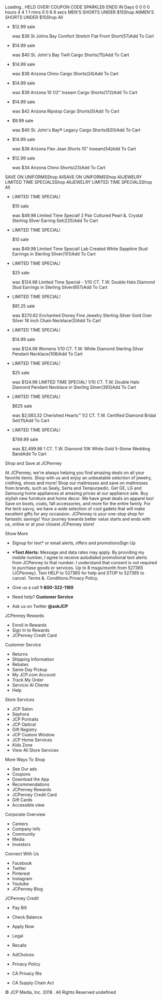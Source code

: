 Loading.. HELD OVER! COUPON CODE SPARKLE6 ENDS IN Days 0 0 0 0 hours 4 4 1 1 mins 0 0 6 6 secs MEN'S SHORTS UNDER $15Shop AllMEN'S SHORTS UNDER $15Shop All

*   $12.99 sale
    
    was $36 St Johns Bay Comfort Stretch Flat Front Short(57)Add To Cart
*   $14.99 sale
    
    was $40 St. John's Bay Twill Cargo Shorts(75)Add To Cart
*   $14.99 sale
    
    was $38 Arizona Chino Cargo Shorts(24)Add To Cart
*   $14.99 sale
    
    was $38 Arizona 10 1/2" Inseam Cargo Shorts(172)Add To Cart
*   $14.99 sale
    
    was $42 Arizona Ripstop Cargo Shorts(5)Add To Cart
*   $9.99 sale
    
    was $40 St. John's Bay® Legacy Cargo Shorts(820)Add To Cart
*   $14.99 sale
    
    was $38 Arizona Flex Jean Shorts 10" Inseam(54)Add To Cart
*   $12.99 sale
    
    was $34 Arizona Chino Shorts(23)Add To Cart

SAVE ON UNIFORMSShop AllSAVE ON UNIFORMSShop AllJEWELRY LIMITED TIME SPECIALSShop AllJEWELRY LIMITED TIME SPECIALSShop All

*   LIMITED TIME SPECIAL!
    
    $10 sale
    
    was $49.98 Limited Time Special! 2 Pair Cultured Pearl &. Crystal Sterling Silver Earring Set(225)Add To Cart
*   LIMITED TIME SPECIAL!
    
    $10 sale
    
    was $49.98 Limited Time Special! Lab Created White Sapphire Stud Earrings in Sterling Silver(101)Add To Cart
*   LIMITED TIME SPECIAL!
    
    $25 sale
    
    was $124.98 Limited Time Special - 1/10 CT. T.W. Double Halo Diamond Stud Earrings in Sterling Silver(657)Add To Cart
*   LIMITED TIME SPECIAL!
    
    $81.25 sale
    
    was $270.82 Enchanted Disney Fine Jewelry Sterling Silver Gold Over Silver 18 Inch Chain Necklace(3)Add To Cart
*   LIMITED TIME SPECIAL!
    
    $14.99 sale
    
    was $124.98 Womens 1/10 CT. T.W. White Diamond Sterling Silver Pendant Necklace(108)Add To Cart
*   LIMITED TIME SPECIAL!
    
    $25 sale
    
    was $124.98 LIMITED TIME SPECIAL! 1/10 CT. T.W. Double Halo Diamond Pendant Necklace in Sterling Silver(393)Add To Cart
*   LIMITED TIME SPECIAL!
    
    $625 sale
    
    was $2,083.32 Cherished Hearts™ 1/2 CT. T.W. Certified Diamond Bridal Set(11)Add To Cart
*   LIMITED TIME SPECIAL!
    
    $749.99 sale
    
    was $2,499.98 1 CT. T.W. Diamond 10K White Gold 5-Stone Wedding BandAdd To Cart

Shop and Save at JCPenney

At JCPenney, we're always helping you find amazing deals on all your favorite items. Shop with us and enjoy an unbeatable selection of jewelry, clothing, shoes and more! Shop our mattresses and save on mattresses from brands, such as Sealy, Serta and Tempurpedic. Get GE, LG and Samsung home appliances at amazing prices at our appliance sale. Buy stylish new furniture and home decor. We have great deals on apparel too! Save on boots, coats, fall accessories, and more for the entire family. For the tech savvy, we have a wide selection of cool gadets that will make excellent gifts for any occassion. JCPenney is your one-stop shop for fantastic savings! Your journey towards better value starts and ends with us, online or at your closest JCPenney store!

Show More

*   Signup for text\* or email alerts, offers and promotionsSign Up
*   **\*Text Alerts:** Message and data rates may apply. By providing my mobile number, I agree to receive autodialed promotional text alerts from JCPenney to that number. I understand that consent is not required to purchase goods or services. Up to 8 msgs/month from 527365 (JCPenney). Text HELP to 527365 for help and STOP to 527365 to cancel. Terms &. Conditions.Privacy Policy.

*   Give us a call **1-800-322-1189**
*   Need help? **Customer Service**
*   Ask us on Twitter **@askJCP**

JCPenney Rewards

*   Enroll in Rewards
*   Sign In to Rewards
*   JCPenney Credit Card

Customer Service

*   Returns
*   Shipping Information
*   Rebates
*   Same Day Pickup
*   My JCP.com Account
*   Track My Order
*   Servicio Al Cliente
*   Help

Store Services

*   JCP Salon
*   Sephora
*   JCP Portraits
*   JCP Optical
*   Gift Registry
*   JCP Custom Window
*   JCP Home Services
*   Kids Zone
*   View All Store Services

More Ways To Shop

*   See Our ads
*   Coupons
*   Download the App
*   Recommendations
*   JCPenney Rewards
*   JCPenney Credit Card
*   Gift Cards
*   Accessible view

Corporate Overview

*   Careers
*   Company Info
*   Community
*   Media
*   Investors

Connect With Us

*   Facebook
*   Twitter
*   Pinterest
*   Instagram
*   Youtube
*   JCPenney Blog

JCPenney Credit

*   Pay Bill
*   Check Balance
*   Apply Now

*   Legal
*   Recalls
*   AdChoices

*   Privacy Policy
*   CA Privacy Rts
*   CA Supply Chain Act

© JCP Media, Inc. 2018 . All Rights Reserved undefined